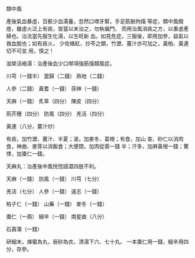 類中風

產後氣血暴虛，百骸少血濡養，忽然口噤牙緊，手足筋脈拘搐 等症，類中風癇痙，雖虛火泛上有痰，皆當以末治之，勿執偏門， 而用治風消痰之方，以重虛產婦也。治法當先服生化湯，以生旺新 血。如見危症，三服後，即用加參，益氣以救血脫也；如有痰火， 少佐橘紅、炒芩之類，竹瀝、薑汁亦可加之，黃柏、黃連切不可並 用，慎之！ 

滋榮活絡湯：治產後血少口噤項強筋搐類風症。 

川芎（一錢半） 當歸（二錢） 熟地（二錢） 

人參（二錢） 黃耆（一錢） 茯神（一錢） 

天麻（一錢） 炙草（四分） 陳皮（四分） 

荊芥穗（四分） 防風（四分） 羌活（四分） 

黃連（八分，薑汁炒） 

有痰，加竹瀝、薑汁、半夏；渴，加麥冬、葛根；有食，加山 查、砂仁以消肉食，神曲、麥芽以消飯食；大便閉，加肉從蓉一錢 半；汗多，加麻黃根一錢；驚悸，加棗仁一錢。 

天麻丸：治產後中風恍惚語澀四肢不利。 

天麻（一錢） 防風（一錢） 川芎（七分） 

羌活（七分） 人參（一錢） 遠志（一錢） 

柏子仁（一錢） 山藥（一錢） 麥冬（一錢） 

棗仁（一兩） 細辛（一錢） 南星曲（八分） 

石菖蒲（一錢） 

研細末，煉蜜為丸，辰砂為衣，清湯下六、七十丸。 一本棗仁用一錢，細辛用四分，存參。 

